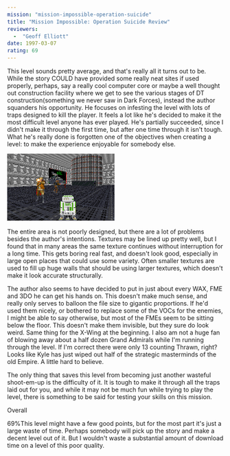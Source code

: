```yaml
---
mission: "mission-impossible-operation-suicide"
title: "Mission Impossible: Operation Suicide Review"
reviewers: 
  -  "Geoff Elliott"
date: 1997-03-07
rating: 69
---
```


This level sounds pretty average, and that's really all it turns out to be. While the story COULD have provided some really neat sites if used properly, perhaps, say a really cool computer core or maybe a well thought out construction facility where we get to see the various stages of DT construction(something we never saw in Dark Forces), instead the author squanders his opportunity. He focuses on infesting the level with lots of traps designed to kill the player. It feels a lot like he's decided to make it the most difficult level anyone has ever played. He's partially succeeded, since I didn't make it through the first time, but after one time through it isn't tough. What he's really done is forgotten one of the objectives when creating a level: to make the experience enjoyable for somebody else.

![Mission Impossible screenshot](./misimp10.png "Poor texture decisions and the addition of dozens of new files weigh this level down.")

The entire area is not poorly designed, but there are a lot of problems besides the author's intentions. Textures may be lined up pretty well, but I found that in many areas the same texture continues without interruption for a long time. This gets boring real fast, and doesn't look good, especially in large open places that could use some variety. Often smaller textures are used to fill up huge walls that should be using larger textures, which doesn't make it look accurate structurally.

The author also seems to have decided to put in just about every WAX, FME and 3DO he can get his hands on. This doesn't make much sense, and really only serves to balloon the file size to gigantic proportions. If he'd used them nicely, or bothered to replace some of the VOCs for the enemies, I might be able to say otherwise, but most of the FMEs seem to be sitting below the floor. This doesn't make them invisible, but they sure do look weird. Same thing for the X-Wing at the beginning. I also am not a huge fan of blowing away about a half dozen Grand Admirals while I'm running through the level. If I'm correct there were only 13 counting Thrawn, right? Looks like Kyle has just wiped out half of the strategic masterminds of the old Empire. A little hard to believe.

The only thing that saves this level from becoming just another wasteful shoot-em-up is the difficulty of it. It is tough to make it through all the traps laid out for you, and while it may not be much fun while trying to play the level, there is something to be said for testing your skills on this mission.


Overall

69%This level might have a few good points, but for the most part it's just a large waste of time. Perhaps somebody will pick up the story and make a decent level out of it. But I wouldn't waste a substantial amount of download time on a level of this poor quality.